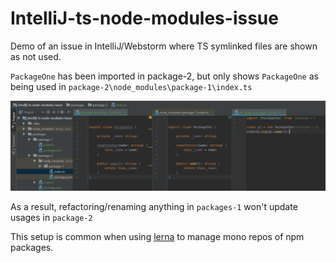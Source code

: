 # IntelliJ-ts-node-modules-issue

Demo of an issue in IntelliJ/Webstorm where TS symlinked files are shown as not used. 

`PackageOne` has been imported in package-2, but only shows `PackageOne` as being used in 
`package-2\node_modules\package-1\index.ts`

![TS packages](intellij-issue.png)

As a result, refactoring/renaming anything in `packages-1` won't update usages in `package-2`

This setup is common when using [lerna](https://github.com/lerna/lerna) to manage mono repos of npm packages. 